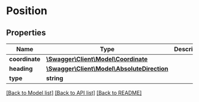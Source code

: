 # Position

## Properties
Name | Type | Description | Notes
------------ | ------------- | ------------- | -------------
**coordinate** | [**\Swagger\Client\Model\Coordinate**](Coordinate.md) |  | 
**heading** | [**\Swagger\Client\Model\AbsoluteDirection**](AbsoluteDirection.md) |  | [optional] 
**type** | **string** |  | 

[[Back to Model list]](../../README.md#documentation-for-models) [[Back to API list]](../../README.md#documentation-for-api-endpoints) [[Back to README]](../../README.md)

